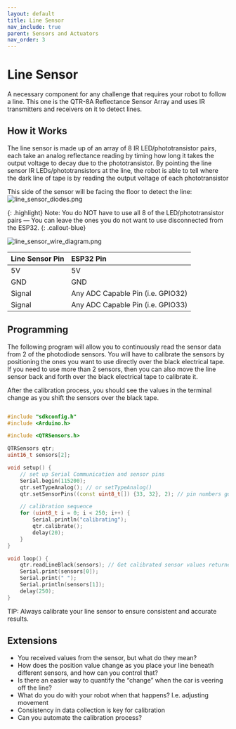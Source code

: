 ```yaml
---
layout: default
title: Line Sensor
nav_include: true
parent: Sensors and Actuators
nav_order: 3
---
```


# Line Sensor
A necessary component for any challenge that requires your robot to follow a line. This one is the QTR-8A Reflectance Sensor Array and uses IR transmitters and receivers on it to detect lines.

## How it Works
The line sensor is made up of an array of 8 IR LED/phototransistor pairs, each take an analog reflectance reading by timing how long it takes the output voltage to decay due to the phototransistor. By pointing the line sensor IR LEDs/phototransistors at the line, the robot is able to tell where the dark line of tape is by reading the output voltage of each phototransistor

This side of the sensor will be facing the floor to detect the line:
<img src="{{ '/_assets/images/line_sensor_diodes.png' | prepend: site.baseurl }}" alt="line_sensor_diodes.png">

{: .highlight}
Note: You do NOT have to use all 8 of the LED/phototransistor pairs — You can leave the ones you do not want to use disconnected from the ESP32.
{: .callout-blue}

<img src="{{ '/_assets/images/line_sensor_wire_diagram.png' | prepend: site.baseurl }}" alt="line_sensor_wire_diagram.png">

| Line Sensor Pin   | ESP32 Pin          |
|:-------------|:------------------|
| 5V | 5V                      |
| GND         | GND      |
| Signal      |  Any ADC Capable Pin (i.e. GPIO32)    |
| Signal      |  Any ADC Capable Pin (i.e. GPIO33)    |

## Programming
The following program will allow you to continuously read the sensor data from 2 of the photodiode sensors. You will have to calibrate the sensors by positioning the ones you want to use directly over  the black electrical tape. If you need to use more than 2 sensors, then you can also move the line sensor back and forth over the black electrical tape to calibrate it.

After the calibration process, you should see the values in the terminal change as you shift the sensors over the black tape.

```cpp

#include "sdkconfig.h"
#include <Arduino.h>

#include <QTRSensors.h>

QTRSensors qtr;
uint16_t sensors[2];

void setup() {
    // set up Serial Communication and sensor pins
    Serial.begin(115200);
    qtr.setTypeAnalog(); // or setTypeAnalog()
    qtr.setSensorPins((const uint8_t[]) {33, 32}, 2); // pin numbers go in the curly brackets {}, and number of pins goes after

    // calibration sequence
    for (uint8_t i = 0; i < 250; i++) { 
        Serial.println("calibrating");
        qtr.calibrate(); 
        delay(20);
    }
}

void loop() {
    qtr.readLineBlack(sensors); // Get calibrated sensor values returned in the sensors array
    Serial.print(sensors[0]);
    Serial.print(" ");
    Serial.println(sensors[1]);
    delay(250);
}

```

TIP: Always calibrate your line sensor to ensure consistent and accurate results.

## Extensions
* You received values from the sensor, but what do they mean? 
* How does the position value change as you place your line beneath different sensors, and how can you control that? 
* Is there an easier way to quantify the “change” when the car is veering off the line?
* What do you do with your robot when that happens? I.e. adjusting movement
* Consistency in data collection is key for calibration
 * Can you automate the calibration process?


